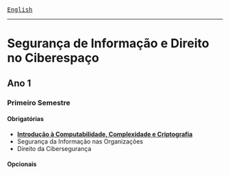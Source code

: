 [<kbd>English</kbd>](/index_en.md)

---

# Segurança de Informação e Direito no Ciberespaço

## Ano 1

### Primeiro Semestre

#### Obrigatórias
- [**Introdução à Computabilidade, Complexidade e Criptografia**](/year_one/first_semester/mandatory/iccc/index.md)
- Segurança da Informação nas Organizações 
- Direito da Cibersegurança 

#### Opcionais
